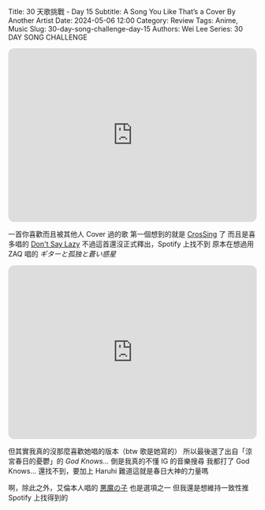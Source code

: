 Title: 30 天歌挑戰 - Day 15
Subtitle: A Song You Like That’s a Cover By Another Artist
Date: 2024-05-06 12:00
Category: Review
Tags: Anime, Music
Slug: 30-day-song-challenge-day-15
Authors: Wei Lee
Series: 30 DAY SONG CHALLENGE

<iframe style="border-radius:12px" src="https://open.spotify.com/embed/track/4L0hLwho2DEd1wPnboLcQ0?utm_source=generator" width="100%" height="352" frameBorder="0" allowfullscreen="" allow="autoplay; clipboard-write; encrypted-media; fullscreen; picture-in-picture" loading="lazy"></iframe>

<!--more-->

一首你喜歡而且被其他人 Cover 過的歌
第一個想到的就是 [CrosSing](https://www.youtube.com/@CrosSing_official) 了
而且是喜多唱的 [Don't Say Lazy](https://youtu.be/JaY3b3cPotc?si=CLX4pkZAupS7dc6l)
不過這首還沒正式釋出，Spotify 上找不到
原本在想過用 ZAQ 唱的 *ギターと孤独と蒼い惑星*

<iframe style="border-radius:12px" src="https://open.spotify.com/embed/track/5svgIVYpZuUZZgQbhWDQ0G?utm_source=generator" width="100%" height="352" frameBorder="0" allowfullscreen="" allow="autoplay; clipboard-write; encrypted-media; fullscreen; picture-in-picture" loading="lazy"></iframe>

但其實我真的沒那麼喜歡她唱的版本（btw 歌是她寫的）
所以最後選了出自「涼宮春日的憂鬱」的 *God Knows...*
倒是我真的不懂 IG 的音樂搜尋
我都打了 God Knows... 還找不到，要加上 Haruhi
難道這就是春日大神的力量嗎

啊，除此之外，艾倫本人唱的 [悪魔の子](https://www.youtube.com/watch?v=OwIR_HlDZNE) 也是選項之一
但我還是想維持一致性推 Spotify 上找得到的
